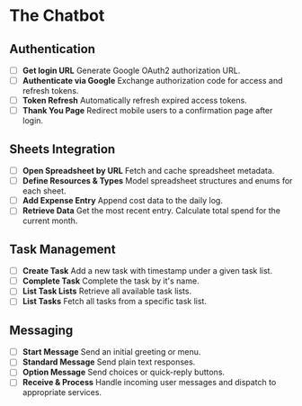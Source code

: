 # The Chatbot

## Authentication

- [ ] **Get login URL**
      Generate Google OAuth2 authorization URL.
- [ ] **Authenticate via Google**
      Exchange authorization code for access and refresh tokens.
- [ ] **Token Refresh**
      Automatically refresh expired access tokens.
- [ ] **Thank You Page**
      Redirect mobile users to a confirmation page after login.

## Sheets Integration

- [ ] **Open Spreadsheet by URL**
      Fetch and cache spreadsheet metadata.
- [ ] **Define Resources & Types**
      Model spreadsheet structures and enums for each sheet.
- [ ] **Add Expense Entry**
      Append cost data to the daily log.
- [ ] **Retrieve Data**
      Get the most recent entry. Calculate total spend for the current month.

## Task Management

- [ ] **Create Task**
      Add a new task with timestamp under a given task list.
- [ ] **Complete Task**
      Complete the task by it's name.
- [ ] **List Task Lists**
      Retrieve all available task lists.
- [ ] **List Tasks**
      Fetch all tasks from a specific task list.

## Messaging

- [ ] **Start Message**
      Send an initial greeting or menu.
- [ ] **Standard Message**
      Send plain text responses.
- [ ] **Option Message**
      Send choices or quick-reply buttons.
- [ ] **Receive & Process**
      Handle incoming user messages and dispatch to appropriate services.

